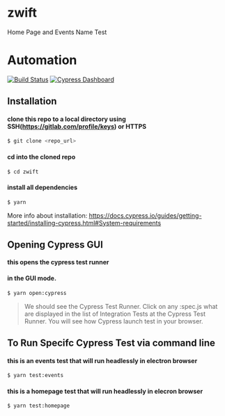 # zwift
Home Page and Events Name Test
# Automation
[![Build Status](https://travis-ci.com/digital-motors/automation.svg?token=kYHHaCPFAgthTpsxKucd&branch=master)](https://travis-ci.com/digital-motors/automation) [![Cypress Dashboard](https://img.shields.io/badge/cypress-dashboard-brightgreen.svg)](https://dashboard.cypress.io/#/projects/8kh5dt/runs)

## Installation

#### clone this repo to a local directory using SSH(https://gitlab.com/profile/keys) or HTTPS
```bash
$ git clone <repo_url>
```
#### cd into the cloned repo
```bash
$ cd zwift
```
#### install all dependencies
```bash  
$ yarn
```
More info about installation: https://docs.cypress.io/guides/getting-started/installing-cypress.html#System-requirements 

## Opening Cypress GUI

#### this opens the cypress test runner
#### in the GUI mode.
```bash
$ yarn open:cypress
```

> We should see the Cypress Test Runner.
> Click on any <name>:spec.js what are displayed in the list of Integration Tests at the Cypress Test Runner.
> You will see how Cypress launch test in your browser.

## To Run Specifc Cypress Test via command line


#### this is an events test that will run headlessly in electron browser
```bash
$ yarn test:events
```
#### this is a homepage test that will run headlessly in elecron browser
```bash
$ yarn test:homepage
```
